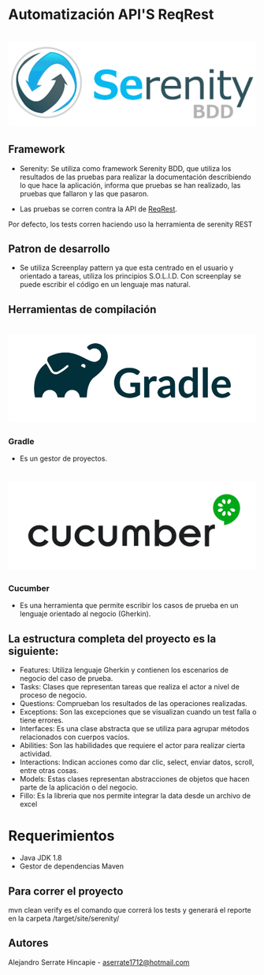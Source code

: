 
# Automatización API'S ReqRest


# ![Serenity BDD](docs/serenity.png "Logo Title Text 1")

## Framework

* Serenity: Se utiliza como framework Serenity BDD, que utiliza los resultados de las pruebas para realizar la documentación describiendo lo que hace la aplicación, informa que pruebas se han realizado, las pruebas que fallaron y las que pasaron.
  
* Las pruebas se corren contra la API de [ReqRest](https://reqres.in/).

Por defecto, los tests corren haciendo uso la herramienta de serenity REST

## Patron de desarrollo

* Se utiliza Screenplay pattern ya que esta centrado en el usuario y orientado a tareas, utiliza los principios S.O.L.I.D. Con screenplay se puede escribir el código en un lenguaje mas natural.

## Herramientas de compilación 

# ![Serenity BDD](docs/gradle.png "Logo Title Text 1")


### Gradle

* Es un gestor de proyectos.

# ![Serenity BDD](docs/cucumber.png "Logo Title Text 1")

### Cucumber

* Es una herramienta que permite escribir los casos de prueba en un lenguaje orientado al negocio (Gherkin).

## La estructura completa del proyecto es la siguiente:

* Features: Utiliza lenguaje Gherkin y contienen los escenarios de negocio del caso de prueba. 
* Tasks: Clases que representan tareas que realiza el actor a nivel de proceso de negocio. 
* Questions: Comprueban los resultados de las operaciones realizadas. 
* Exceptions: Son las excepciones que se visualizan cuando un test falla o tiene errores. 
* Interfaces: Es una clase abstracta que se utiliza para agrupar métodos relacionados con cuerpos vacíos.
* Abilities: Son las habilidades que requiere el actor para realizar cierta actividad.
* Interactions: Indican acciones como dar clic, select,  enviar datos, scroll, entre otras cosas.
* Models: Estas clases representan abstracciones de objetos que hacen parte de la aplicación o del negocio.
* Fillo: Es la libreria que nos permite integrar la data desde un archivo de excel

# Requerimientos

* Java JDK 1.8 
* Gestor de dependencias Maven

## Para correr el proyecto

mvn clean verify es el comando que correrá los tests y generará el reporte en la carpeta /target/site/serenity/

## Autores

Alejandro Serrate Hincapie - aserrate1712@hotmail.com 